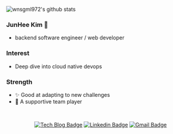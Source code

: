 ![wnsgml972's github stats](https://github-readme-stats.vercel.app/api?username=wnsgml972&show_icons=true&theme=tokyonight)

<!--
**wnsgml972/wnsgml972** is a ✨ _special_ ✨ repository because its `README.md` (this file) appears on your GitHub profile.

Here are some ideas to get you started:

### Comments

- Hi there 👋
- 🔭 I’m currently working on ...
- 🌱 I’m currently learning ...
- 👯 I’m looking to collaborate on ...
- 🤔 I’m looking for help with ...
- 💬 Ask me about ...
- 📫 How to reach me: ...
- 😄 Pronouns: ...
- ⚡ Fun fact: ...

### Badge

- [![Tech Blog Badge](http://img.shields.io/badge/-Tech%20blog-black?style=flat-square&logo=github&link=https://wnsgml972.github.io/)](https://wnsgml972.github.io/)
- [![Linkedin Badge](https://img.shields.io/badge/-LinkedIn-blue?style=flat-square&logo=Linkedin&logoColor=white&link=https://www.linkedin.com/in/junhee-kim-252376167/)](https://www.linkedin.com/in/junhee-kim-252376167/)
- [![Gmail Badge](https://img.shields.io/badge/Gmail-d14836?style=flat-square&logo=Gmail&logoColor=white&link=mailto:wnsgml972@gmail.com)](mailto:wnsgml972@gmail.com)
- [![Youtube Badge](https://img.shields.io/badge/Youtube-ff0000?style=flat-square&logo=youtube&link=https://www.youtube.com/c/kyleschool)](https://www.youtube.com/c/kyleschool)
- [![Facebook Badge](https://img.shields.io/badge/facebook-1877f2?style=flat-square&logo=facebook&logoColor=white&link=https://www.facebook.com/zzsza)](https://www.facebook.com/zzsza)
-->

### JunHee Kim 👋

* backend software engineer / web developer

### Interest

* Deep dive into cloud native devops
<!--
* Become a full-stack developer
-->

### Strength

* ✨ Good at adapting to new challenges
* 👯 A supportive team player

<br/>

<div align=center>
  
[![Tech Blog Badge](http://img.shields.io/badge/-Tech%20blog-black?style=flat-square&logo=github&link=https://wnsgml972.github.io/)](https://wnsgml972.github.io/)
[![Linkedin Badge](https://img.shields.io/badge/-LinkedIn-blue?style=flat-square&logo=Linkedin&logoColor=white&link=https://www.linkedin.com/in/junhee-kim-252376167/)](https://www.linkedin.com/in/junhee-kim-252376167/)
[![Gmail Badge](https://img.shields.io/badge/Gmail-d14836?style=flat-square&logo=Gmail&logoColor=white&link=mailto:wnsgml972@gmail.com)](mailto:wnsgml972@gmail.com)

</div>
